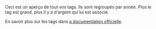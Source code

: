 Ceci est un aperçu de tout vos tags. Ils sont regroupés par année. Plus le tag est grand, plus il y a d'argent qui lui est associé.

En savoir plus sur les tags dans [a documentation officielle](https://docs.firefly-iii.org/concepts/tags).